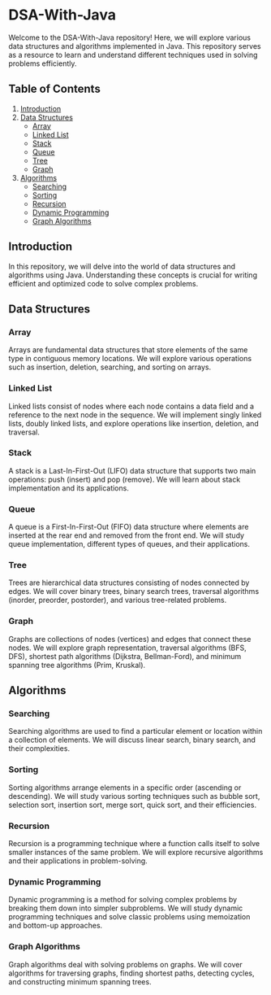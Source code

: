# DSA-With-Java

Welcome to the DSA-With-Java repository! Here, we will explore various data structures and algorithms implemented in Java. This repository serves as a resource to learn and understand different techniques used in solving problems efficiently.

## Table of Contents

1. [Introduction](#introduction)
2. [Data Structures](#data-structures)
    - [Array](#array)
    - [Linked List](#linked-list)
    - [Stack](#stack)
    - [Queue](#queue)
    - [Tree](#tree)
    - [Graph](#graph)
3. [Algorithms](#algorithms)
    - [Searching](#searching)
    - [Sorting](#sorting)
    - [Recursion](#recursion)
    - [Dynamic Programming](#dynamic-programming)
    - [Graph Algorithms](#graph-algorithms)

## Introduction

In this repository, we will delve into the world of data structures and algorithms using Java. Understanding these concepts is crucial for writing efficient and optimized code to solve complex problems.

## Data Structures

### Array

Arrays are fundamental data structures that store elements of the same type in contiguous memory locations. We will explore various operations such as insertion, deletion, searching, and sorting on arrays.

### Linked List

Linked lists consist of nodes where each node contains a data field and a reference to the next node in the sequence. We will implement singly linked lists, doubly linked lists, and explore operations like insertion, deletion, and traversal.

### Stack

A stack is a Last-In-First-Out (LIFO) data structure that supports two main operations: push (insert) and pop (remove). We will learn about stack implementation and its applications.

### Queue

A queue is a First-In-First-Out (FIFO) data structure where elements are inserted at the rear end and removed from the front end. We will study queue implementation, different types of queues, and their applications.

### Tree

Trees are hierarchical data structures consisting of nodes connected by edges. We will cover binary trees, binary search trees, traversal algorithms (inorder, preorder, postorder), and various tree-related problems.

### Graph

Graphs are collections of nodes (vertices) and edges that connect these nodes. We will explore graph representation, traversal algorithms (BFS, DFS), shortest path algorithms (Dijkstra, Bellman-Ford), and minimum spanning tree algorithms (Prim, Kruskal).

## Algorithms

### Searching

Searching algorithms are used to find a particular element or location within a collection of elements. We will discuss linear search, binary search, and their complexities.

### Sorting

Sorting algorithms arrange elements in a specific order (ascending or descending). We will study various sorting techniques such as bubble sort, selection sort, insertion sort, merge sort, quick sort, and their efficiencies.

### Recursion

Recursion is a programming technique where a function calls itself to solve smaller instances of the same problem. We will explore recursive algorithms and their applications in problem-solving.

### Dynamic Programming

Dynamic programming is a method for solving complex problems by breaking them down into simpler subproblems. We will study dynamic programming techniques and solve classic problems using memoization and bottom-up approaches.

### Graph Algorithms

Graph algorithms deal with solving problems on graphs. We will cover algorithms for traversing graphs, finding shortest paths, detecting cycles, and constructing minimum spanning trees.
